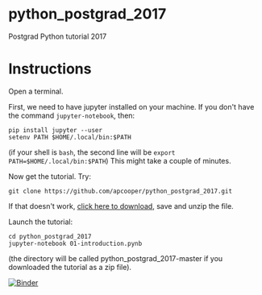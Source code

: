 # python_postgrad_2017
Postgrad Python tutorial 2017

# Instructions

Open a terminal.

First, we need to have jupyter installed on your machine. If you don't have the command `jupyter-notebook`, then:
```
pip install jupyter --user
setenv PATH $HOME/.local/bin:$PATH
```

(if your shell is `bash`, the second line will be ```export PATH=$HOME/.local/bin:$PATH```)
This might take a couple of minutes.

Now get the tutorial. Try:
```
git clone https://github.com/apcooper/python_postgrad_2017.git
```

If that doesn't work, [click here to download](https://github.com/apcooper/python_postgrad_2017/archive/master.zip), save and unzip the file.

Launch the tutorial:
```
cd python_postgrad_2017
jupyter-notebook 01-introduction.pynb
```

(the directory will be called python_postgrad_2017-master if you downloaded the tutorial as a zip file).

 [![Binder](http://mybinder.org/badge.svg)](http://mybinder.org:/repo/apcooper/python_postgrad_2017) 
